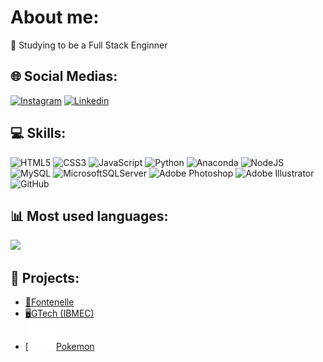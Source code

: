 # About me:
🔭 Studying to be a Full Stack Enginner<br>



## 🌐 Social Medias:
[![Instagram](https://img.shields.io/badge/Instagram-E4405F?style=for-the-badge&logo=instagram&logoColor=white)](https://instagram.com/p_kurtzz) [![Linkedin](https://img.shields.io/badge/LinkedIn-0077B5?style=for-the-badge&logo=linkedin&logoColor=white)](https://www.linkedin.com/in/pedrocastrokurtz)

## 💻 Skills:
![HTML5](https://img.shields.io/badge/html5-%23E34F26.svg?style=for-the-badge&logo=html5&logoColor=white) ![CSS3](https://img.shields.io/badge/css3-%231572B6.svg?style=for-the-badge&logo=css3&logoColor=white) ![JavaScript](https://img.shields.io/badge/javascript-%23323330.svg?style=for-the-badge&logo=javascript&logoColor=%23F7DF1E) ![Python](https://img.shields.io/badge/python-3670A0?style=for-the-badge&logo=python&logoColor=ffdd54) ![Anaconda](https://img.shields.io/badge/Anaconda-%2344A833.svg?style=for-the-badge&logo=anaconda&logoColor=white) ![NodeJS](https://img.shields.io/badge/node.js-6DA55F?style=for-the-badge&logo=node.js&logoColor=white) ![MySQL](https://img.shields.io/badge/mysql-4479A1.svg?style=for-the-badge&logo=mysql&logoColor=white) ![MicrosoftSQLServer](https://img.shields.io/badge/Microsoft%20SQL%20Server-CC2927?style=for-the-badge&logo=microsoft%20sql%20server&logoColor=white) ![Adobe Photoshop](https://img.shields.io/badge/adobe%20photoshop-%2331A8FF.svg?style=for-the-badge&logo=adobe%20photoshop&logoColor=white) ![Adobe Illustrator](https://img.shields.io/badge/adobe%20illustrator-%23FF9A00.svg?style=for-the-badge&logo=adobe%20illustrator&logoColor=white) ![GitHub](https://img.shields.io/badge/github-%23121011.svg?style=for-the-badge&logo=github&logoColor=white)

## 📊 Most used languages:
![](https://github-readme-stats.vercel.app/api/top-langs/?username=nanic1&theme=calm_pink&hide_border=true&include_all_commits=false&count_private=false&layout=compact)

## 📂 Projects:
- [🍕Fontenelle](https://nanic1.github.io/Fontenelle/)
- [🖥️GTech (IBMEC)](https://nanic1.github.io/GTech/)
- [![](https://github.com/nanic1/pokedex-js/blob/main/imagens/pokeball.svg)[Pokemon](https://nanic1.github.io/pokedex-js/)

